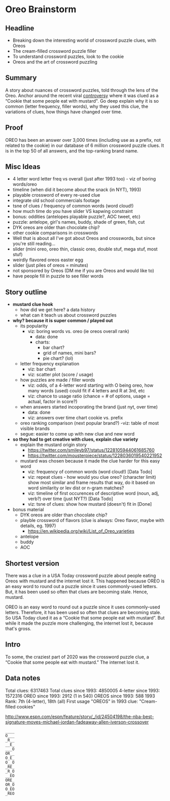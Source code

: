 # Oreo Brainstorm

## Headline

- Breaking down the interesting world of crossword puzzle clues, with Oreos
- The cream-filled crossword puzzle filler
- To understand crossword puzzles, look to the cookie
- Oreos and the art of crossword puzzling

## Summary

A story about nuances of crossword puzzles, told through the lens of the Oreo. Anchor around the recent viral [controversy](https://time.com/5871704/erik-agard-usatoday-crossword-diversity/) where it was clued as a “Cookie that some people eat with mustard". Go deep explain why it is so common (letter frequency, filler words), why they used this clue, the variations of clues, how things have changed over time.

## Proof

OREO has been an answer over 3,000 times (including use as a prefix, not related to the cookie) in our database of 6 million crossword puzzle clues. It is in the top 50 of all answers, and the top-ranking brand name.

## Misc Ideas

- 4 letter word letter freq vs overall (just after 1993 too) - viz of boring words/oreo
- timeline (when did it become about the snack (in NYT), 1993)
- playable crossword of every re-used clue
- integrate old school commercials footage
- tsne of clues / frequency of common words (word cloud!)
- how much time do you have slider VS kapwing constraint
- bonus: oddities (antelopes playable puzzle?, AOC tweet, etc)
- puzzle: antelope, girl's names, buddy, shade of green, fish, cut
- DYK oreos are older than chocolate chip?
- other cookie comparisons in crosswords
- Well that is about all I've got about Oreos and crosswords, but since you're still reading...
- slider (mini oreo, oreo thin, classic oreo, double stuf, mega stuf, most stuf)
- weirdly flavored oreos easter egg
- slider (just piles of oreos = minutes)
- not sponsored by Oreos (DM me if you are Oreos and would like to)
- have people fill in puzzle to see filler words

## Story outline

- **mustard clue hook**
  - how did we get here? a data history
  - what can it teach us about crossword puzzles
- **why? because it is super common / played out**
  - its popularity
    - viz: boring words vs. oreo (ie oreos overall rank)
      - data: done
      - charts:
        - bar chart?
        - grid of names, mini bars?
        - pie chart? (lol)
  - letter frequency explanation
    - viz: bar chart
    - viz: scatter plot (score / usage)
  - how puzzles are made / filler words
    - viz: odds, of a 4-letter word starting with O being oreo, how many words (used) could fit if 4 letters and R at 3rd, etc
    - viz: chance to usage ratio (chance = # of options, usage = actual, factor in score?)
  - when answers started incoporating the brand (just nyt, over time)
    - data: done
    - viz: answers over time chart cookie vs. prefix
  - oreo ranking comparison (next popular brand?)
    -viz: table of most visible brands
  - segue: easier to come up with new clue and new word
- **so they had to get creative with clues, explain clue variety**
  - explain the mustard origin story
    - https://twitter.com/smileyb97/status/1228105944061685760
    - https://twitter.com/mousterpiece/status/1228036019540221952
  - mustard was chosen because it made the clue harder for this easy word
    - viz: frequency of common words (word cloud!) [Data Todo]
    - viz: repeat clues - how would you clue oreo? (character limit) show most similar and frame results that way, do it based on word similarity or lev dist or n-gram matches?
    - viz: timeline of first occurences of descriptive word (noun, adj, verb?) over time (just NYT?) [Data Todo]
    - viz: tsne of clues: show how mustard (doesn't) fit in [Done]
- bonus material
  - DYK oreos are older than chocolate chip?
  - playble crossword of flavors (clue is always: Oreo flavor, maybe with details, eg. 1997)
    - https://en.wikipedia.org/wiki/List_of_Oreo_varieties
  - antelope
  - buddy
  - AOC

## Shortest version

There was a clue in a USA Today crossword puzzle about people eating Oreos with mustard and the internet lost it. This happened because OREO is an easy word to round out a puzzle since it uses commonly-used letters. But, it has been used so often that clues are becoming stale. Hence, mustard.

OREO is an easy word to round out a puzzle since it uses commonly-used letters. Therefore, it has been used so often that clues are becoming stale. So USA Today clued it as a “Cookie that some people eat with mustard”. But while it made the puzzle more challenging, the internet lost it, because that's gross.

## Intro

To some, the craziest part of 2020 was the crossword puzzle clue, a “Cookie that some people eat with mustard.” The internet lost it.

## Data notes

Total clues: 6317463
Total clues since 1993: 4850005
4-letter since 1993: 1572316
OREO since 1993: 2912 (1 in 540)
OREOS since 1993: 588
1993 Rank: 7th (4-letter), 18th (all)
First usage "OREOS" in 1993 clue: "Cream-filled cookies"

http://www.espn.com/espn/feature/story/_/id/24504198/the-nba-best-signature-moves-michael-jordan-fadeaway-allen-iverson-crossover

```
____
O___
_R__
__E_
___O
OR__
O_E_
O__O
_RE_
_R_O
__EO
ORE_
OR_O
O_EO
_REO
```
